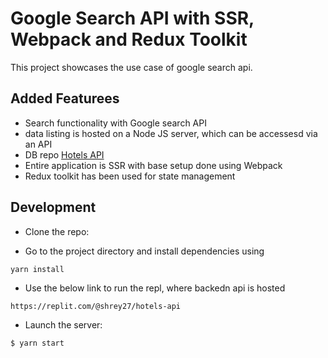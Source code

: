 # Google Search API with SSR, Webpack and Redux Toolkit

This project showcases the use case of google search api.

## Added Featurees

- Search functionality with Google search API
- data listing is hosted on a Node JS server, which can be accessesd via an API
- DB repo [Hotels API](https://github.com/shrey27/Hotels-Database/tree/main)
- Entire application is SSR with base setup done using Webpack
- Redux toolkit has been used for state management

## Development

- Clone the repo:

- Go to the project directory and install dependencies using 
``` 
yarn install
```
- Use the below link to run the repl, where backedn api is hosted

```
https://replit.com/@shrey27/hotels-api
```

- Launch the server:

```bash
$ yarn start
```
